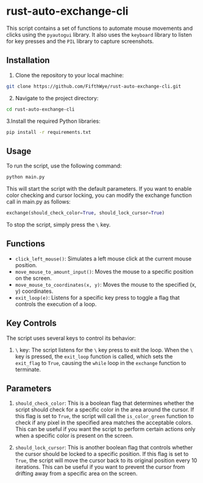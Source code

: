 # rust-auto-exchange-cli

This script contains a set of functions to automate mouse movements and clicks using the `pyautogui` library. It also uses the `keyboard` library to listen for key presses and the `PIL` library to capture screenshots.

## Installation

1. Clone the repository to your local machine:

```bash
git clone https://github.com/FifthWye/rust-auto-exchange-cli.git
```

2. Navigate to the project directory:

```bash
cd rust-auto-exchange-cli
```

3.Install the required Python libraries:

```bash
pip install -r requirements.txt
```

## Usage

To run the script, use the following command:

```bash
python main.py
```

This will start the script with the default parameters. If you want to enable color checking and cursor locking, you can modify the exchange function call in main.py as follows:

```python
exchange(should_check_color=True, should_lock_cursor=True)
```

To stop the script, simply press the `\` key.

## Functions

- `click_left_mouse()`: Simulates a left mouse click at the current mouse position.
- `move_mouse_to_amount_input()`: Moves the mouse to a specific position on the screen.
- `move_mouse_to_coordinates(x, y)`: Moves the mouse to the specified (x, y) coordinates.
- `exit_loop(e)`: Listens for a specific key press to toggle a flag that controls the execution of a loop.

## Key Controls

The script uses several keys to control its behavior:

1. `\` key: The script listens for the `\` key press to exit the loop. When the `\` key is pressed, the `exit_loop` function is called, which sets the `exit_flag` to `True`, causing the `while` loop in the `exchange` function to terminate.

## Parameters

1. `should_check_color`: This is a boolean flag that determines whether the script should check for a specific color in the area around the cursor. If this flag is set to `True`, the script will call the `is_color_green` function to check if any pixel in the specified area matches the acceptable colors. This can be useful if you want the script to perform certain actions only when a specific color is present on the screen.

2. `should_lock_cursor`: This is another boolean flag that controls whether the cursor should be locked to a specific position. If this flag is set to `True`, the script will move the cursor back to its original position every 10 iterations. This can be useful if you want to prevent the cursor from drifting away from a specific area on the screen.
